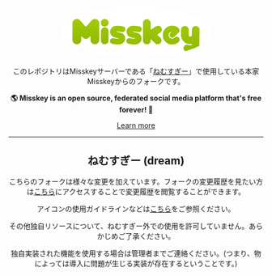 <div align="center">
<a href="https://misskey-hub.net">
	<img src="./assets/title_float.svg" alt="Misskey logo" style="border-radius:50%" width="300"/>
</a>

このレポジトリはMisskeyサーバーである「[ねむすぎー](https://misskey.secinet.jp)」で使用している本家Misskeyからのフォークです。

**🌎 **Misskey** is an open source, federated social media platform that's free forever! 🚀**

[Learn more](https://misskey-hub.net/)

---

## ねむすぎー (dream)

こちらのフォークは様々な変更を加えています。フォークの変更履歴を見たい方は[こちら](https://misskey.secinet.jp/dream-changelog)にアクセスすることで変更履歴を閲覧することができます。

アイコンの使用ガイドラインなどは[こちら](./packages/backend/assets/README.md)をご参照ください。

その他独自リソースについて、ねむすぎー外での使用を許可していません。あらかじめご了承ください。

独自実装された機能を使用する場合は管理者までご連絡ください。(つまり、物によっては導入に問題が生じる実装が存在するということです。)
